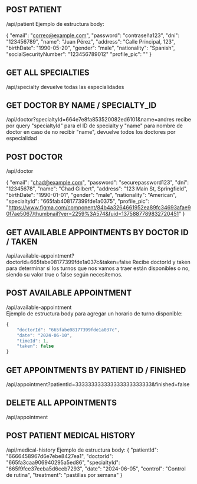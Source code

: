 ## POST PATIENT

/api/patient
Ejemplo de estructura body:

{
"email": "correo@example.com",
"password": "contraseña123",
"dni": "123456789",
"name": "Juan Pérez",
"address": "Calle Principal, 123",
"birthDate": "1990-05-20",
"gender": "male",
"nationality": "Spanish",
"socialSecurityNumber": "123456789012"
"profile_pic": ""
}

## GET ALL SPECIALTIES

/api/specialty
devuelve todas las especialidades

## GET DOCTOR BY NAME / SPECIALTY_ID

/api/doctor?specialtyId=664e7e8fa853520082ed6101&name=andres
recibe por query "specialtyId" para el ID de specialty y "name" para nombre de doctor
en caso de no recibir "name", devuelve todos los doctores por especialidad

## POST DOCTOR

/api/doctor

{
"email": "chad@example.com",
"password": "securepassword123",
"dni": "12345678",
"name": "Chad Gilbert",
"address": "123 Main St, Springfield",
"birthDate": "1990-01-01",
"gender": "male",
"nationality": "American",
"specialtyId": "665fab408177399fde1a0375",
"profile_pic": "https://www.figma.com/component/84b4a3264661952ea89fc34693afae90f7ae5067/thumbnail?ver=2259%3A574&fuid=1375887789832720451"
}

## GET AVAILABLE APPOINTMENTS BY DOCTOR ID / TAKEN

/api/available-appointment?doctorId=665fabe08177399fde1a037c&taken=false
Recibe doctorId y taken para determinar si los turnos que nos vamos a traer están disponibles o no, siendo su valor true o false según necesitemos.

## POST AVAILABLE APPOINTMENT

/api/available-appointment  
Ejemplo de estructura body para agregar un horario de turno disponible:  

```javascript
{
    "doctorId": "665fabe08177399fde1a037c",
    "date": "2024-06-10",
    "timeId": 1,
    "taken": false
}
```

## GET APPOINTMENTS BY PATIENT ID / FINISHED

/api/appointment?patientId=333333333333333333333333&finished=false

## DELETE ALL APPOINTMENTS

/api/appointment

## POST PATIENT MEDICAL HISTORY

/api/medical-history
Ejemplo de estructura body:
{
"patientId": "6666458967d6e7ebe8427ea1",
"doctorId": "665fa3caa906940295a5ed86",
"specialtyId": "665f9fce37eeba5d6ceb7293",
"date": "2024-06-05",
"control": "Control de rutina",
"treatment": "pastillas por semana"
}
